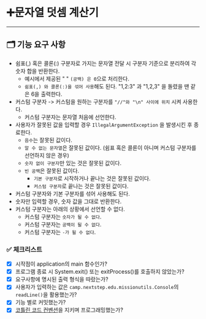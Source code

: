 # ➕문자열 덧셈 계산기

---

## 🗂️ 기능 요구 사항

- 쉼표(,) 혹은 콜론(:) 구분자로 가지는 문자열 전달 시 구분자 기준으로 분리하여 각 숫자 합을 반환한다.
    - 예시에서 제공된 " " ```(공백) 은 0```으로 처리한다.
    - ```쉼표(,) 와 콜론(:)을 섞어 사용```해도 된다. "1,2:3" 과 "1,2,3" 을 돌렸을 땐 같은 6을 출력한다.
- 커스텀 구분자 -> 커스텀을 원하는 구분자를 ```"//"와 "\n" 사이에 위치``` 시켜 사용한다.
    - 커스텀 구분자는 문자열 처음에 선언한다.
- 사용자가 잘못된 값을 입력할 경우 ```IllegalArgumentException``` 을 발생시킨 후 종료한다.
    - ```음수```는 잘못된 값이다.
    - ```알 수 없는 문자열```은 잘못된 값이다. (쉼표 혹은 콜론이 아니며 커스텀 구분자를 선언하지 않은 경우)
    - ```숫자 없이 구분자```만 있는 것은 잘못된 값이다.
    - ```빈 공백```은 잘못된 값이다.
        - ```기본 구분자```로 시작하거나 끝나는 것은 잘못된 값이다.
        - `커스텀 구분자`로 끝나는 것은 잘못된 값이다.
- 커스텀 구분자와 기본 구분자를 섞어 사용해도 된다.
- 숫자만 입력할 경우, 숫자 값을 그대로 반환한다.
- 커스텀 구분자는 아래의 상황에서 선언할 수 없다.
    - 커스텀 구분자는 `숫자가 될 수 없다`.
    - 커스텀 구분자는 `공백이 될 수 없다`.
    - 커스텀 구분자는 `-가 될 수 없다`.

### ✅ 체크리스트

- [X] 시작점이 application의 main 함수인가?
- [X] 프로그램 종료 시 System.exit() 또는 exitProcess()를 호출하지 않았는가?
- [X] 요구사항에 명시된 출력 형식을 따랐는가?
- [X] 사용자가 입력하는 값은 ```camp.nextstep.edu.missionutils.Console```의 ```readLine()```을 활용했는가?
- [X] 기능 별로 커밋했는가?
- [X] [코틀린 코드 컨벤션](https://kotlinlang.org/docs/coding-conventions.html)을 지키며 프로그래밍했는가?